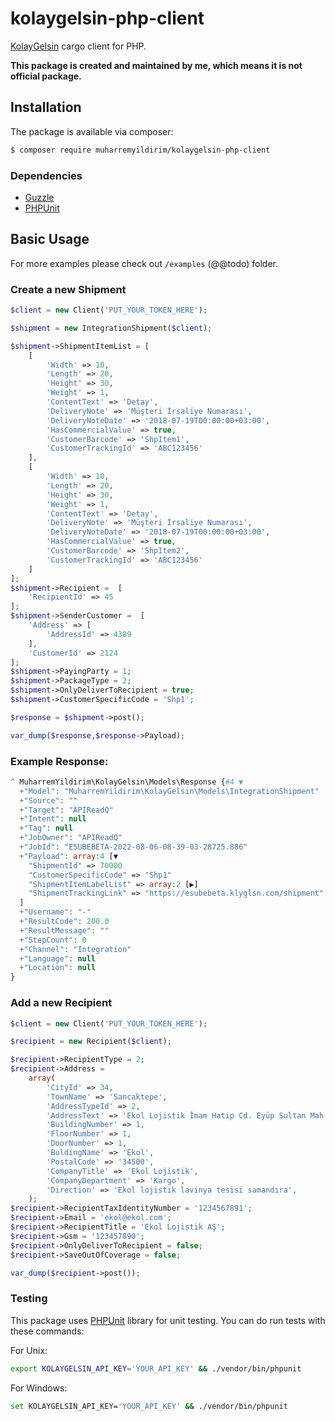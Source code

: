 # kolaygelsin-php-client

[KolayGelsin](https://kolaygelsin.com/) cargo client for PHP.

**This package is created and maintained by me, which means it is not official package.**

## Installation

The package is available via composer:

```Bash
$ composer require muharremyildirim/kolaygelsin-php-client
```

### Dependencies

- [Guzzle](https://packagist.org/packages/guzzlehttp/guzzle)
- [PHPUnit](https://packagist.org/packages/phpunit/phpunit)

## Basic Usage

For more examples please check out `/examples` (@@todo) folder.

### Create a new Shipment

```php
$client = new Client('PUT_YOUR_TOKEN_HERE');

$shipment = new IntegrationShipment($client);

$shipment->ShipmentItemList = [
    [
        'Width' => 10,
        'Length' => 20,
        'Height' => 30,
        'Weight' => 1,
        'ContentText' => 'Detay',
        'DeliveryNote' => 'Müşteri İrsaliye Numarası',
        'DeliveryNoteDate' => '2018-07-19T00:00:00+03:00',
        'HasCommercialValue' => true,
        'CustomerBarcode' => 'ShpItem1',
        'CustomerTrackingId' => 'ABC123456'
    ],
    [
        'Width' => 10,
        'Length' => 20,
        'Height' => 30,
        'Weight' => 1,
        'ContentText' => 'Detay',
        'DeliveryNote' => 'Müşteri İrsaliye Numarası',
        'DeliveryNoteDate' => '2018-07-19T00:00:00+03:00',
        'HasCommercialValue' => true,
        'CustomerBarcode' => 'ShpItem2',
        'CustomerTrackingId' => 'ABC123456'
    ]
];
$shipment->Recipient =  [
    'RecipientId' => 45
];
$shipment->SenderCustomer =  [
    'Address' => [
        'AddressId' => 4389
    ],
    'CustomerId' => 2124
];
$shipment->PayingParty = 1;
$shipment->PackageType = 2;
$shipment->OnlyDeliverToRecipient = true;
$shipment->CustomerSpecificCode = 'Shp1';

$response = $shipment->post();

var_dump($response,$response->Payload);
```

### Example Response:

```php
^ MuharremYildirim\KolayGelsin\Models\Response {#4 ▼
  +"Model": "MuharremYildirim\KolayGelsin\Models\IntegrationShipment"
  +"Source": ""
  +"Target": "APIReadQ"
  +"Intent": null
  +"Tag": null
  +"JobOwner": "APIReadQ"
  +"JobId": "ESUBEBETA-2022-08-06-08-39-03-28725.886"
  +"Payload": array:4 [▼
    "ShipmentId" => 70000
    "CustomerSpecificCode" => "Shp1"
    "ShipmentItemLabelList" => array:2 [▶]
    "ShipmentTrackingLink" => "https://esubebeta.klyglsn.com/shipment"
  ]
  +"Username": "-"
  +"ResultCode": 200.0
  +"ResultMessage": ""
  +"StepCount": 0
  +"Channel": "Integration"
  +"Language": null
  +"Location": null
}
```

### Add a new Recipient

```php
$client = new Client('PUT_YOUR_TOKEN_HERE');

$recipient = new Recipient($client);

$recipient->RecipientType = 2;
$recipient->Address =
    array(
        'CityId' => 34,
        'TownName' => 'Sancaktepe',
        'AddressTypeId' => 2,
        'AddressText' => 'Ekol Lojistik İmam Hatip Cd. Eyüp Sultan Mah. Sancaktepe İstanbul',
        'BuildingNumber' => 1,
        'FloorNumber' => 1,
        'DoorNumber' => 1,
        'BuldingName' => 'Ekol',
        'PostalCode' => '34500',
        'CompanyTitle' => 'Ekol Lojistik',
        'CompanyDepartment' => 'Kargo',
        'Direction' => 'Ekol lojistik lavinya tesisi samandıra',
    );
$recipient->RecipientTaxIdentityNumber = '1234567891';
$recipient->Email = 'ekol@ekol.com';
$recipient->RecipientTitle = 'Ekol Lojistik AŞ';
$recipient->Gsm = '123457890';
$recipient->OnlyDeliverToRecipient = false;
$recipient->SaveOutOfCoverage = false;

var_dump($recipient->post());
```

### Testing

This package uses [PHPUnit](https://packagist.org/packages/phpunit/phpunit) library for unit testing. You can do run tests with these commands:

For Unix:

```bash
export KOLAYGELSIN_API_KEY='YOUR_API_KEY' && ./vendor/bin/phpunit
```

For Windows:

```bash
set KOLAYGELSIN_API_KEY='YOUR_API_KEY' && ./vendor/bin/phpunit
```

